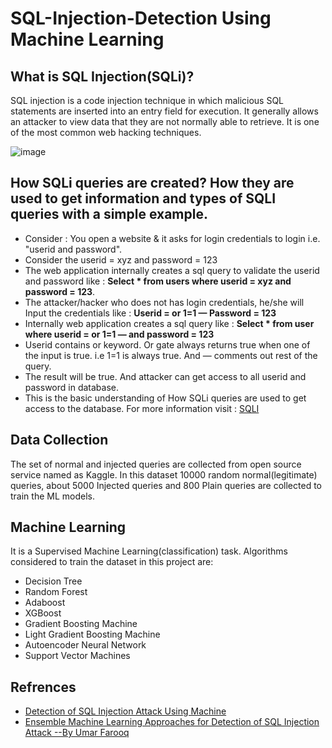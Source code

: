 # SQL-Injection-Detection Using Machine Learning

## What is SQL Injection(SQLi)?
SQL injection is a code injection technique in which malicious SQL statements are inserted into an entry field for execution. It generally allows an attacker to view data that they are not normally able to retrieve. It is one of the most common web hacking techniques.

![image](https://user-images.githubusercontent.com/96000840/217074588-ee12b1a6-8eb2-44cd-a832-a4ce15fd2dd7.png)

## How SQLi queries are created? How they are used to get information and types of SQLI queries with a simple example.
* Consider : You open a website & it asks for login credentials to login i.e. "userid and password".
* Consider the userid = xyz and password = 123
* The web application internally creates a sql query to validate the userid and password like : **Select * from users where userid = xyz and password = 123**.
* The attacker/hacker who does not has login credentials, he/she will Input the credentials like : **Userid = or 1=1 — Password = 123**
* Internally web application creates a sql query like : **Select * from user where userid = or 1=1 — and password = 123**
* Userid contains or keyword. Or gate always returns true when one of the input is true. i.e 1=1 is always true. And — comments out rest of the query.
* The result will be true. And attacker can get access to all userid and password in database.
* This is the basic understanding of How SQLi queries are used to get access to the database. For more information visit : [SQLI](https://www.w3schools.com/sql/sql_injection.asp)

## Data Collection
The set of normal and injected queries are collected from open source service named as Kaggle. In this dataset 10000 random normal(legitimate) queries, about 5000 Injected queries and 800 Plain queries are collected to train the ML models.

## Machine Learning
It is a Supervised Machine Learning(classification) task. Algorithms considered to train the dataset in this project are:
* Decision Tree
* Random Forest
* Adaboost
* XGBoost
* Gradient Boosting Machine
* Light Gradient Boosting Machine
* Autoencoder Neural Network
* Support Vector Machines

## Refrences
* [Detection of SQL Injection Attack Using Machine](https://www.mdpi.com/2624-800X/2/4/39/pdf)
* [Ensemble Machine Learning Approaches for Detection of SQL Injection Attack --By Umar Farooq](https://hrcak.srce.hr/file/367636)

